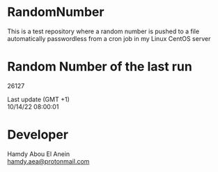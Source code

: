 # RandomNumber    
This is a test repository where a random number is pushed to a file automatically passwordless from a cron job in my Linux CentOS server    
# Random Number of the last run   
26127
      
Last update (GMT +1)    
10/14/22 08:00:01
# Developer    
Hamdy Abou El Anein   
hamdy.aea@protonmail.com
